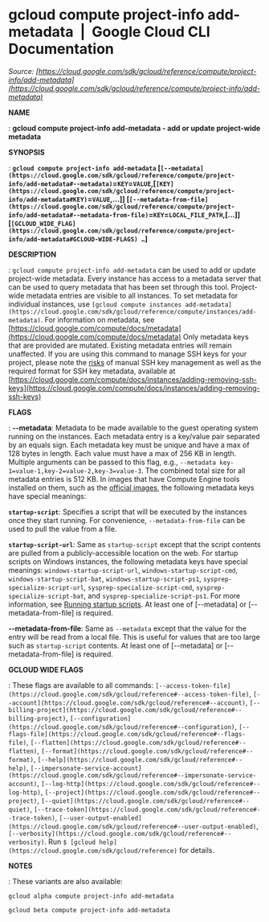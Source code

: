 # gcloud compute project-info add-metadata  |  Google Cloud CLI Documentation

*Source: [https://cloud.google.com/sdk/gcloud/reference/compute/project-info/add-metadata](https://cloud.google.com/sdk/gcloud/reference/compute/project-info/add-metadata)*

**NAME**

: **gcloud compute project-info add-metadata - add or update project-wide metadata**

**SYNOPSIS**

: **`gcloud compute project-info add-metadata` [`[--metadata](https://cloud.google.com/sdk/gcloud/reference/compute/project-info/add-metadata#--metadata)`=`KEY`=`VALUE`,[`[KEY](https://cloud.google.com/sdk/gcloud/reference/compute/project-info/add-metadata#KEY)`=`VALUE`,…]] [`[--metadata-from-file](https://cloud.google.com/sdk/gcloud/reference/compute/project-info/add-metadata#--metadata-from-file)`=`KEY`=`LOCAL_FILE_PATH`,[…]] [`[GCLOUD_WIDE_FLAG](https://cloud.google.com/sdk/gcloud/reference/compute/project-info/add-metadata#GCLOUD-WIDE-FLAGS) …`]**

**DESCRIPTION**

: `gcloud compute project-info add-metadata` can be used to add or
update project-wide metadata. Every instance has access to a metadata server
that can be used to query metadata that has been set through this tool.
Project-wide metadata entries are visible to all instances. To set metadata for
individual instances, use `[gcloud compute
instances add-metadata](https://cloud.google.com/sdk/gcloud/reference/compute/instances/add-metadata)`. For information on metadata, see [https://cloud.google.com/compute/docs/metadata](https://cloud.google.com/compute/docs/metadata)
Only metadata keys that are provided are mutated. Existing metadata entries will
remain unaffected.
If you are using this command to manage SSH keys for your project, please note
the [risks](https://cloud.google.com/compute/docs/instances/adding-removing-ssh-keys#risks)
of manual SSH key management as well as the required format for SSH key
metadata, available at [https://cloud.google.com/compute/docs/instances/adding-removing-ssh-keys](https://cloud.google.com/compute/docs/instances/adding-removing-ssh-keys)

**FLAGS**

: **--metadata**:
Metadata to be made available to the guest operating system running on the
instances. Each metadata entry is a key/value pair separated by an equals sign.
Each metadata key must be unique and have a max of 128 bytes in length. Each
value must have a max of 256 KB in length. Multiple arguments can be passed to
this flag, e.g., ``--metadata
key-1=value-1,key-2=value-2,key-3=value-3``. The combined
total size for all metadata entries is 512 KB.
In images that have Compute Engine tools installed on them, such as the [official images](https://cloud.google.com/compute/docs/images), the
following metadata keys have special meanings:

**`startup-script`**:
Specifies a script that will be executed by the instances once they start
running. For convenience,
``--metadata-from-file`` can be used to pull
the value from a file.

**`startup-script-url`**:
Same as ``startup-script`` except that the
script contents are pulled from a publicly-accessible location on the web.
For startup scripts on Windows instances, the following metadata keys have
special meanings:
``windows-startup-script-url``,
``windows-startup-script-cmd``,
``windows-startup-script-bat``,
``windows-startup-script-ps1``,
``sysprep-specialize-script-url``,
``sysprep-specialize-script-cmd``,
``sysprep-specialize-script-bat``, and
``sysprep-specialize-script-ps1``. For more
information, see [Running startup
scripts](https://cloud.google.com/compute/docs/startupscript).
At least one of [--metadata] or [--metadata-from-file] is required.

**--metadata-from-file**:
Same as ``--metadata`` except that the value
for the entry will be read from a local file. This is useful for values that are
too large such as ``startup-script`` contents.
At least one of [--metadata] or [--metadata-from-file] is required.

**GCLOUD WIDE FLAGS**

: These flags are available to all commands: `[--access-token-file](https://cloud.google.com/sdk/gcloud/reference#--access-token-file)`,
`[--account](https://cloud.google.com/sdk/gcloud/reference#--account)`, `[--billing-project](https://cloud.google.com/sdk/gcloud/reference#--billing-project)`,
`[--configuration](https://cloud.google.com/sdk/gcloud/reference#--configuration)`,
`[--flags-file](https://cloud.google.com/sdk/gcloud/reference#--flags-file)`,
`[--flatten](https://cloud.google.com/sdk/gcloud/reference#--flatten)`, `[--format](https://cloud.google.com/sdk/gcloud/reference#--format)`, `[--help](https://cloud.google.com/sdk/gcloud/reference#--help)`, `[--impersonate-service-account](https://cloud.google.com/sdk/gcloud/reference#--impersonate-service-account)`,
`[--log-http](https://cloud.google.com/sdk/gcloud/reference#--log-http)`,
`[--project](https://cloud.google.com/sdk/gcloud/reference#--project)`, `[--quiet](https://cloud.google.com/sdk/gcloud/reference#--quiet)`, `[--trace-token](https://cloud.google.com/sdk/gcloud/reference#--trace-token)`, `[--user-output-enabled](https://cloud.google.com/sdk/gcloud/reference#--user-output-enabled)`,
`[--verbosity](https://cloud.google.com/sdk/gcloud/reference#--verbosity)`.
Run `$ [gcloud help](https://cloud.google.com/sdk/gcloud/reference)` for details.

**NOTES**

: These variants are also available:

```
gcloud alpha compute project-info add-metadata
```

```
gcloud beta compute project-info add-metadata
```